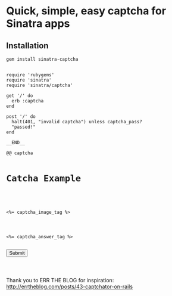 # Quick, simple, easy captcha for Sinatra apps

## Installation
    gem install sinatra-captcha

<pre><code>
require 'rubygems'
require 'sinatra'
require 'sinatra/captcha'

get '/' do
  erb :captcha
end

post '/' do
  halt(401, "invalid captcha") unless captcha_pass?
  "passed!"
end

__END__

@@ captcha

<h1>Catcha Example</h1>
<form method="post" action="/">
  <p><%= captcha_image_tag %></p>
  <p><%= captcha_answer_tag %></div>
  <div><input type="submit" value="Submit" /></div>
</form>
</code></pre>

Thank you to ERR THE BLOG for inspiration:
http://errtheblog.com/posts/43-captchator-on-rails

